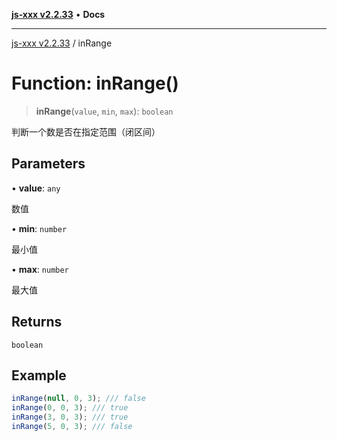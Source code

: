 [**js-xxx v2.2.33**](../README.md) • **Docs**

***

[js-xxx v2.2.33](../README.md) / inRange

# Function: inRange()

> **inRange**(`value`, `min`, `max`): `boolean`

判断一个数是否在指定范围（闭区间）

## Parameters

• **value**: `any`

数值

• **min**: `number`

最小值

• **max**: `number`

最大值

## Returns

`boolean`

## Example

```ts
inRange(null, 0, 3); /// false
inRange(0, 0, 3); /// true
inRange(3, 0, 3); /// true
inRange(5, 0, 3); /// false
```
